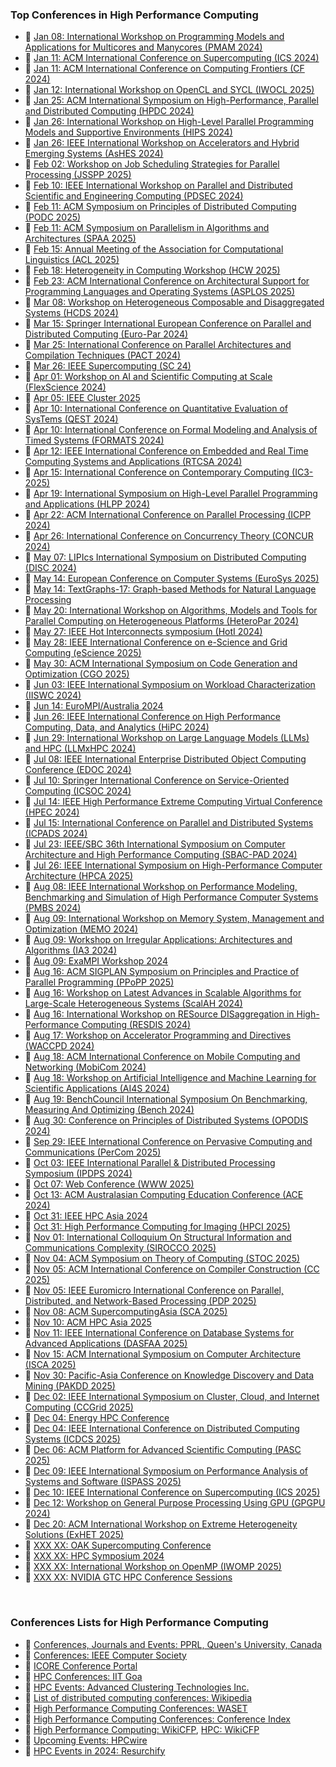 <!-- | 🧪 [XXX](https://github.com/puzzlef/XXX) | DDD | -->


### Top Conferences in High Performance Computing

- 🎃 [Jan 08: International Workshop on Programming Models and Applications for Multicores and Manycores (PMAM 2024)](https://www.cs.otago.ac.nz/pmam2024/)
- 🎃 [Jan 11: ACM International Conference on Supercomputing (ICS 2024)](https://ics2024.github.io)
- 🎃 [Jan 11: ACM International Conference on Computing Frontiers (CF 2024)](https://www.computingfrontiers.org/2024/)
- 🎃 [Jan 12: International Workshop on OpenCL and SYCL (IWOCL 2025)](https://www.iwocl.org)
- 🎃 [Jan 25: ACM International Symposium on High-Performance, Parallel and Distributed Computing (HPDC 2024)](https://www.hpdc.org/2024/)
- 🎃 [Jan 26: International Workshop on High-Level Parallel Programming Models and Supportive Environments (HIPS 2024)](https://hips2024.github.io)
- 🎃 [Jan 26: IEEE International Workshop on Accelerators and Hybrid Emerging Systems (AsHES 2024)](https://www.ashes-hpc.org/2024/)
- 🎃 [Feb 02: Workshop on Job Scheduling Strategies for Parallel Processing (JSSPP 2025)](https://jsspp.org)
- 🎃 [Feb 10: IEEE International Workshop on Parallel and Distributed Scientific and Engineering Computing (PDSEC 2024)](http://www.ieee-tcsc.org/2024/pdsec/index.php)
- 🎃 [Feb 11: ACM Symposium on Principles of Distributed Computing (PODC 2025)](https://www.podc.org)
- 🎃 [Feb 11: ACM Symposium on Parallelism in Algorithms and Architectures (SPAA 2025)](https://spaa.acm.org)
- 🎃 [Feb 15: Annual Meeting of the Association for Computational Linguistics (ACL 2025)](https://2025.aclweb.org)
- 🎃 [Feb 18: Heterogeneity in Computing Workshop (HCW 2025)](https://hcw.pages.dev)
- 🎃 [Feb 23: ACM International Conference on Architectural Support for Programming Languages and Operating Systems (ASPLOS 2025)](https://www.asplos-conference.org/asplos2025/)
- 🎃 [Mar 08: Workshop on Heterogeneous Composable and Disaggregated Systems (HCDS 2024)](https://hcds-workshop.github.io/hcds24/)
- 🎃 [Mar 15: Springer International European Conference on Parallel and Distributed Computing (Euro-Par 2024)](https://2024.euro-par.org)
- 🎃 [Mar 25: International Conference on Parallel Architectures and Compilation Techniques (PACT 2024)](https://pact2024.github.io)
- 🎃 [Mar 26: IEEE Supercomputing (SC 24)](https://sc24.supercomputing.org)
- 🎃 [Apr 01: Workshop on AI and Scientific Computing at Scale (FlexScience 2024)](https://sites.google.com/view/flexscience)
- 🎃 [Apr 05: IEEE Cluster 2025](https://clustercomp.org/2025/)
- 🎃 [Apr 10: International Conference on Quantitative Evaluation of SysTems (QEST 2024)](https://www.qest-formats.org)
- 🎃 [Apr 10: International Conference on Formal Modeling and Analysis of Timed Systems (FORMATS 2024)](https://www.qest-formats.org)
- 🎃 [Apr 12: IEEE International Conference on Embedded and Real Time Computing Systems and Applications (RTCSA 2024)](https://rtcsa2024.github.io)
- 🎃 [Apr 15: International Conference on Contemporary Computing (IC3-2025)](https://www.ic3conf.net)
- 🎃 [Apr 19: International Symposium on High-Level Parallel Programming and Applications (HLPP 2024)](https://hlpp2024.di.unipi.it)
- 🎃 [Apr 22: ACM International Conference on Parallel Processing (ICPP 2024)](https://icpp2024.org)
- 🎃 [Apr 26: International Conference on Concurrency Theory (CONCUR 2024)](https://confest2024.github.io)
- 🎃 [May 07: LIPIcs International Symposium on Distributed Computing (DISC 2024)](https://www.disc-conference.org/wp/disc2024/)
- 🎃 [May 14: European Conference on Computer Systems (EuroSys 2025)](https://2025.eurosys.org)
- 🎃 [May 14: TextGraphs-17: Graph-based Methods for Natural Language Processing](https://sites.google.com/view/textgraphs2024)
- 🎃 [May 20: International Workshop on Algorithms, Models and Tools for Parallel Computing on Heterogeneous Platforms (HeteroPar 2024)](https://heteropar2024.uji.es)
- 🎃 [May 27: IEEE Hot Interconnects symposium (HotI 2024)](https://hoti.org)
- 🎃 [May 28: IEEE International Conference on e-Science and Grid Computing (eScience 2025)](https://www.escience-conference.org/2025/)
- 🎃 [May 30: ACM International Symposium on Code Generation and Optimization (CGO 2025)](https://2025.cgo.org)
- 🎃 [Jun 03: IEEE International Symposium on Workload Characterization (IISWC 2024)](https://iiswc.org/iiswc2024/)
- 🎃 [Jun 14: EuroMPI/Australia 2024](https://events.vsc.ac.at/event/123/)
- 🎃 [Jun 26: IEEE International Conference on High Performance Computing, Data, and Analytics (HiPC 2024)](https://www.hipc.org/papers/)
- 🎃 [Jun 29: International Workshop on Large Language Models (LLMs) and HPC (LLMxHPC 2024)](https://llmhpc.github.io/2024/)
- 🎃 [Jul 08: IEEE International Enterprise Distributed Object Computing Conference (EDOC 2024)](https://conferences.big.tuwien.ac.at/biweek2024/edoc.php)
- 🎃 [Jul 10: Springer International Conference on Service-Oriented Computing (ICSOC 2024)](https://icsoc2024.redcad.tn)
- 🎃 [Jul 14: IEEE High Performance Extreme Computing Virtual Conference (HPEC 2024)](https://www.hpcuserforum.com)
- 🎃 [Jul 15: International Conference on Parallel and Distributed Systems (ICPADS 2024)](https://attend.ieee.org/icpads/)
- 🎃 [Jul 23: IEEE/SBC 36th International Symposium on Computer Architecture and High Performance Computing (SBAC-PAD 2024)](https://sites.google.com/ime.usp.br/sbac2024/home)
- 🎃 [Jul 26: IEEE International Symposium on High-Performance Computer Architecture (HPCA 2025)](https://hpca-conf.org/2025/)
- 🎃 [Aug 08: IEEE International Workshop on Performance Modeling, Benchmarking and Simulation of High Performance Computer Systems (PMBS 2024)](https://pmbs-workshop.github.io)
- 🎃 [Aug 09: International Workshop on Memory System, Management and Optimization (MEMO 2024)](https://kth-scalab.github.io/events/memo24)
- 🎃 [Aug 09: Workshop on Irregular Applications: Architectures and Algorithms (IA3 2024)](https://hpc.pnl.gov/IA3/)
- 🎃 [Aug 09: ExaMPI Workshop 2024](https://sites.google.com/site/workshopexampi/home)
- 🎃 [Aug 16: ACM SIGPLAN Symposium on Principles and Practice of Parallel Programming (PPoPP 2025)](https://ppopp25.sigplan.org)
- 🎃 [Aug 16: Workshop on Latest Advances in Scalable Algorithms for Large-Scale Heterogeneous Systems (ScalAH 2024)](https://www.csm.ornl.gov/srt/conferences/Scala/2024/)
- 🎃 [Aug 16: International Workshop on RESource DISaggregation in High-Performance Computing (RESDIS 2024)](https://resdis.github.io/ws/2024/sc/)
- 🎃 [Aug 17: Workshop on Accelerator Programming and Directives (WACCPD 2024)](https://waccpd.org)
- 🎃 [Aug 18: ACM International Conference on Mobile Computing and Networking (MobiCom 2024)](https://www.sigmobile.org/mobicom/2024/index.html)
- 🎃 [Aug 18: Workshop on Artificial Intelligence and Machine Learning for Scientific Applications (AI4S 2024)](https://ai4s.github.io)
- 🎃 [Aug 19: BenchCouncil International Symposium On Benchmarking, Measuring And Optimizing (Bench 2024)](https://www.benchcouncil.org/bench2024/index.html)
- 🎃 [Aug 30: Conference on Principles of Distributed Systems (OPODIS 2024)](https://opodis2024.imtlucca.it)
- 🎃 [Sep 29: IEEE International Conference on Pervasive Computing and Communications (PerCom 2025)](https://www.percom.org)
- 🎃 [Oct 03: IEEE International Parallel & Distributed Processing Symposium (IPDPS 2024)](https://www.ipdps.org)
- 🎃 [Oct 07: Web Conference (WWW 2025)](https://www2025.thewebconf.org)
- 🎃 [Oct 13: ACM Australasian Computing Education Conference (ACE 2024)](https://aceconference2024.github.io/aceconference2024/)
- 🎃 [Oct 31: IEEE HPC Asia 2024](https://sighpc.ipsj.or.jp/HPCAsia2024/)
- 🎃 [Oct 31: High Performance Computing for Imaging (HPCI 2025)](https://www.imaging.org/IST/IST/Conferences/EI/EI2025/Conference/C_HPCI.aspx)
- 🎃 [Nov 01: International Colloquium On Structural Information and Communications Complexity (SIROCCO 2025)](https://www.torontomu.ca/sirocco-2025/)
- 🎃 [Nov 04: ACM Symposium on Theory of Computing (STOC 2025)](https://acm-stoc.org/stoc2025/)
- 🎃 [Nov 05: ACM International Conference on Compiler Construction (CC 2025)](https://conf.researchr.org/home/CC-2025)
- 🎃 [Nov 05: IEEE Euromicro International Conference on Parallel, Distributed, and Network-Based Processing (PDP 2025)](https://pdp2025.org)
- 🎃 [Nov 08: ACM SupercomputingAsia (SCA 2025)](https://www.sc-asia.org)
- 🎃 [Nov 10: ACM HPC Asia 2025](https://event1.nchc.org.tw/hpcasia2025/)
- 🎃 [Nov 11: IEEE International Conference on Database Systems for Advanced Applications (DASFAA 2025)](https://dasfaa2025.github.io)
- 🎃 [Nov 15: ACM International Symposium on Computer Architecture (ISCA 2025)](https://iscaconf.org/isca2025/)
- 🎃 [Nov 30: Pacific-Asia Conference on Knowledge Discovery and Data Mining (PAKDD 2025)](https://pakdd2025.org)
- 🎃 [Dec 02: IEEE International Symposium on Cluster, Cloud, and Internet Computing (CCGrid 2025)](https://site.uit.no/ccgrid2025/)
- 🎃 [Dec 04: Energy HPC Conference](https://www.energyhpc.rice.edu)
- 🎃 [Dec 04: IEEE International Conference on Distributed Computing Systems (ICDCS 2025)](https://icdcs2025.icdcs.org)
- 🎃 [Dec 06: ACM Platform for Advanced Scientific Computing (PASC 2025)](https://pasc25.pasc-conference.org)
- 🎃 [Dec 09: IEEE International Symposium on Performance Analysis of Systems and Software (ISPASS 2025)](https://ispass.org/ispass2025/)
- 🎃 [Dec 10: IEEE International Conference on Supercomputing (ICS 2025)](https://isc-hpc.com)
- 🎃 [Dec 12: Workshop on General Purpose Processing Using GPU (GPGPU 2024)](https://mocalabucm.github.io/gpgpu2024/)
- 🎃 [Dec 20: ACM International Workshop on Extreme Heterogeneity Solutions (ExHET 2025)](https://ornl.github.io/events/exhet2025/)
- 🎃 [XXX XX: OAK Supercomputing Conference](https://www.wichita.edu/services/hpc/oaksupercompute2024/index.php)
- 🎃 [XXX XX: HPC Symposium 2024](https://www.iitk.ac.in/cce/events/24-25/hpc-symposium/)
- 🎃 [XXX XX: International Workshop on OpenMP (IWOMP 2025)](https://www.iwomp.org)
- 🎃 [XXX XX: NVIDIA GTC HPC Conference Sessions](https://www.nvidia.com/gtc/sessions/hpc/)

<br>


### Conferences Lists for High Performance Computing

- 🎃 [Conferences, Journals and Events: PPRL, Queen's University, Canada](https://www.queensu.ca/academia/afsahi/pprl/events.html)
- 🎃 [Conferences: IEEE Computer Society](https://www.computer.org/conferences)
- 🎃 [ICORE Conference Portal](https://portal.core.edu.au/conf-ranks/)
- 🎃 [HPC Conferences: IIT Goa](https://iitgoa.ac.in/hpc-conferences/)
- 🎃 [HPC Events: Advanced Clustering Technologies Inc.](https://www.advancedclustering.com/company-overview/events/)
- 🎃 [List of distributed computing conferences: Wikipedia](https://en.wikipedia.org/wiki/List_of_distributed_computing_conferences)
- 🎃 [High Performance Computing Conferences: WASET](https://waset.org/high-performance-computing-conferences)
- 🎃 [High Performance Computing Conferences: Conference Index](https://conferenceindex.org/conferences/high-performance-computing)
- 🎃 [High Performance Computing: WikiCFP](http://www.wikicfp.com/cfp/call?conference=high%20performance%20computing), [HPC: WikiCFP](http://www.wikicfp.com/cfp/call?conference=HPC)
- 🎃 [Upcoming Events: HPCwire](https://www.hpcwire.com/events/)
- 🎃 [HPC Events in 2024: Resurchify](https://www.resurchify.com/e/all-events/hpc/all-countries/2024/page/1/)
